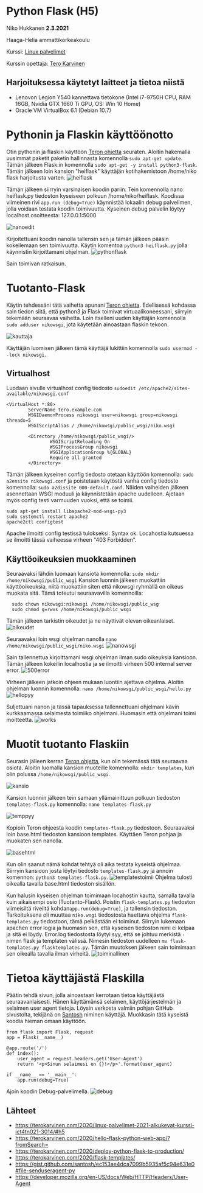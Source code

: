 # Python Flask (H5)

Niko Hukkanen **2.3.2021**

Haaga-Helia ammattikorkeakoulu

Kurssi: [Linux palvelimet](https://terokarvinen.com/2020/linux-palvelimet-2021-alkukevat-kurssi-ict4tn021-3014/)

Kurssin opettaja: [Tero Karvinen](https://terokarvinen.com/contact)

## Harjoituksessa käytetyt laitteet ja tietoa niistä

- Lenovon Legion Y540 kannettava tietokone (Intel i7-9750H CPU, RAM 16GB, Nvidia GTX 1660 Ti GPU, OS: Win 10 Home)
- Oracle VM VirtualBox 6.1 (Debian 10.7)

# Pythonin ja Flaskin käyttöönotto
Otin pythonin ja flaskin käyttöön [Teron ohjetta](https://terokarvinen.com/2020/hello-flask-python-web-app/?fromSearch=) seuraten. 
Aloitin hakemalla uusimmat paketit paketin hallinnasta komennolla `sudo apt-get update`.
Tämän jälkeen Flask:in komennolla `sudo apt-get -y install python3-flask`. 
Tämän jälkeen loin kansion "heiflask" käyttäjän kotihakemistoon /home/niko flask harjoitusta varten.
![heiflask](https://github.com/nikhuk/linuxpalvelimet/blob/main/assets/h5/heiflask.PNG?raw=true)

Tämän jälkeen siirryin varsinaisen koodin pariin. Tein komennolla nano heiflask.py tiedoston kyseiseen polkuun /home/niko/heiflask. Koodissa viimeinen rivi `app.run (debug=True)` käynnistää lokaalin debug palvelimen, jolla voidaan testata koodin toimivuutta. Kyseinen debug palvelin löytyy localhost osoitteesta: 127.0.0.1:5000

![nanoedit](https://github.com/nikhuk/linuxpalvelimet/blob/main/assets/h5/nanoeditheiflask.PNG?raw=true)

Kirjoitettuani koodin nanolla tallensin sen ja tämän jälkeen pääsin kokeilemaan sen toimivuutta.
Käytin komentoa `python3 heiflask.py` jolla käynnistin kirjoittamani ohjelman. 
![pythonflask](https://github.com/nikhuk/linuxpalvelimet/blob/main/assets/h5/heiflaskpy.PNG?raw=true)

Sain toimivan ratkaisun.

# Tuotanto-Flask
Käytin tehdessäni tätä vaihetta apunani [Teron ohjetta](https://terokarvinen.com/2020/deploy-python-flask-to-production/).
Edellisessä kohdassa sain tiedon siitä, että python3 ja Flask toimivat virtuaalikoneessani, siirryin tekemään seuraavaa vaihetta.
Loin itselleni uuden käyttäjän komennolla `sudo adduser nikowsgi`, jota käytetään ainoastaan flaskin tekoon.

![kauttaja](https://github.com/nikhuk/linuxpalvelimet/blob/main/assets/h5/wsgikauttaja.PNG?raw=true)

Käyttäjän luomisen jälkeen tämä käyttäjä lukittiin komennolla `sudo usermod --lock nikowsgi`.


##  Virtualhost
Luodaan sivulle virtualhost config tiedosto `sudoedit /etc/apache2/sites-available/nikowsgi.conf`

    <VirtualHost *:80>
            ServerName tero.example.com
            WSGIDaemonProcess nikowsgi user=nikowsgi group=nikowsgi threads=5
            WSGIScriptAlias / /home/nikowsgi/public_wsgi/niko.wsgi
    
            <Directory /home/nikowsgi/public_wsgi/>
                    WSGIScriptReloading On
                    WSGIProcessGroup nikowsgi
                    WSGIApplicationGroup %{GLOBAL}
                    Require all granted
            </Directory>
Tämän jälkeen kyseinen config tiedosto otetaan käyttöön komennolla: `sudo a2ensite nikowsgi.conf` ja poistetaan käytöstä vanha config tiedosto komennolla: `sudo a2dissite 000-default.conf`. 
Näiden vaiheiden jälkeen asennettaan WSGI moduuli ja käynnistetään apache uudelleen. Ajetaan myös config testi varmuuden vuoksi, että se toimii.

    sudo apt-get install libapache2-mod-wsgi-py3
    sudo systemctl restart apache2
    apache2ctl configtest
 Apache ilmoitti config testissä tulokseksi: Syntax ok.
 Locahostia kutsuessa se ilmoitti tässä vaiheessa virheen "403 Forbidden".
## Käyttöoikeuksien muokkaaminen
Seuraavaksi lähdin luomaan kansiota komennolla: `sudo mkdir /home/nikowsgi/public_wsgi`
Kansion luonnin jälkeen muokattiin käyttöoikeuksia, niitä muokattiin siten että nikowsgi ryhmällä on oikeus muokata sitä. 
Tämä toteutui seuraavavilla komennoilla:

      sudo chown nikowsgi:nikowsgi /home/nikowsgi/public_wsg
      sudo chmod g=rwxs /home/nikowsgi/public_wsgi
      
 Tämän jälkeen tarkistin oikeudet ja ne näyttivät olevan oikeanlaiset.
 ![oikeudet](https://github.com/nikhuk/linuxpalvelimet/blob/main/assets/h5/oikeudet.PNG?raw=true)

 Seuraavaksi loin wsgi ohjelman nanolla `nano /home/nikowsgi/public_wsgi/niko.wsgi`
 ![nanowsgi](https://github.com/nikhuk/linuxpalvelimet/blob/main/assets/h5/nanowsgi.PNG?raw=true)

 Sain tallennettua kirjoittamani wsgi ohjelman ilman sudo oikeuksia kansioon.
 Tämän jälkeen kokeilin localhostia ja se ilmoitti virheen 500 internal server error.
![500error](https://github.com/nikhuk/linuxpalvelimet/blob/main/assets/h5/500error.PNG?raw=true)

Virheen jälkeen jatkoin ohjeen mukaan luontiin ajettava ohjelma. Aloitin ohjelman luonnin komennolla: `nano /home/nikowsgi/public_wsgi/hello.py`
![hellopyy](https://github.com/nikhuk/linuxpalvelimet/blob/main/assets/h5/hellopyy.PNG?raw=true)

Suljettuani nanon ja tässä tapauksessa tallennettuani ohjelmani kävin kurkkaamassa selaimesta toimiiko ohjelmani. Huomasin että ohjelmani toimi moitteetta.
![works](https://github.com/nikhuk/linuxpalvelimet/blob/main/assets/h5/itworks.PNG?raw=true)

# Muotit tuotanto Flaskiin
Seurasin jälleen kerran [Teron ohjetta](https://terokarvinen.com/2020/flask-templates/), kun olin tekemässä tätä seuraavaa osiota.
Aloitin luomalla kansion muoteille komennolla: `mkdir templates`, kun olin polussa `/home/nikowsgi/public_wsgi`.

![kansio](https://github.com/nikhuk/linuxpalvelimet/blob/main/assets/h5/templateska.PNG?raw=true)

Kansion luonnin jälkeen tein samaan yllämainittuun polkuun tiedoston `templates-flask.py` komennolla: `nano templates-flask.py`

![temppyy](https://github.com/nikhuk/linuxpalvelimet/blob/main/assets/h5/templatespyy.PNG?raw=true)

Kopioin Teron ohjeesta koodin `templates-flask.py` tiedostoon.
Seuraavaksi loin base.html tiedoston kansioon templates. Käyttäen Teron pohjaa ja muokaten sen nanolla.

![basehtml](https://github.com/nikhuk/linuxpalvelimet/blob/main/assets/h5/baseht.PNG?raw=true)

Kun olin saanut nämä kohdat tehtyä oli aika testata kyseistä ohjelmaa. Siirryin kansioon josta löytyi tiedosto `templates-flask.py` ja annoin komennon: `python3 templates-flask.py`.
![templatestoimii](https://github.com/nikhuk/linuxpalvelimet/blob/main/assets/h5/templatestoimii.PNG?raw=true)
Ohjelma tulosti oikealla tavalla base.html tiedoston sisällön.

Kun halusin kyseisen ohjelman toimimaan locahostin kautta, samalla tavalla kuin aikaisempi osio (Tuotanto-Flask). Poistin `flask-templates.py` tiedoston viimeisiltä riveiltä kohdan`app.run(debug=True)`, ja tallensin tiedoston. Tarkoituksena oli muuttaa `niko.wsgi` tiedostosta haettava ohjelma `flask-templates.py` tiedostoon, tämä pelkästään ei toiminut. Siirryin lukemaan apachen error logia ja huomasin sen, että kyseisen tiedoston nimi ei kelpaa ja sitä ei löydy. Error.log tiedostosta löytyi syy, että se johtuu merkistä `-` nimen flask ja templaten välissä. Nimesin tiedoston uudelleen `mv flask-templates.py flasktemplates.py`. Tämän muutoksen jälkeen sain toimimaan sen oikealla tavalla ilman virheitä.
![toiminallinen](https://github.com/nikhuk/linuxpalvelimet/blob/main/assets/h5/localhosttemp.PNG?raw=true)

# Tietoa käyttäjästä Flaskilla
Päätin tehdä sivun, jolla ainoastaan kerrotaan tietoa käyttäjästä seuraavanlaisesti. Hänen käyttämänsä selaimen, käyttöjärjestelmän ja selaimen user agent tietoja. Löysin verkosta valmiin pohjan GitHub sivustolta, tekijänä on [Santosh](https://gist.github.com/santosh/ec153ae4dca7099b5935af5c94e631e0#file-senduseragent-py) niminen käyttäjä.
Muokkasin tätä kyseistä koodia hieman omaan käyttöön.

    from flask import Flask, request
    app = Flask(__name__)
    
    @app.route('/')
    def index():
    	user_agent = request.headers.get('User-Agent')
    	return '<p>Sinun selaimesi on {}!</p>'.format(user_agent)
    
    if __name__ == '__main__':
    	app.run(debug=True)
 Ajoin koodin Debug-palvelimella. 
   ![debug](https://github.com/nikhuk/linuxpalvelimet/blob/main/assets/h5/useragent.PNG?raw=true)


## Lähteet

 - https://terokarvinen.com/2020/linux-palvelimet-2021-alkukevat-kurssi-ict4tn021-3014/#h5
 - https://terokarvinen.com/2020/hello-flask-python-web-app/?fromSearch=
 - https://terokarvinen.com/2020/deploy-python-flask-to-production/
 - https://terokarvinen.com/2020/flask-templates/
 - https://gist.github.com/santosh/ec153ae4dca7099b5935af5c94e631e0#file-senduseragent-py
 - https://developer.mozilla.org/en-US/docs/Web/HTTP/Headers/User-Agent




